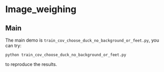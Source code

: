 # Image_weighing

## Main 

The main demo is `train_cov_choose_duck_no_background_or_feet.py`, you can try:

```
python train_cov_choose_duck_no_background_or_feet.py
```

to reproduce the results.
